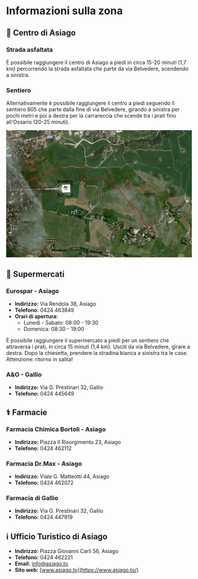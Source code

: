 # Informazioni sulla zona

## 🏫 Centro di Asiago

### Strada asfaltata

È possibile raggiungere il centro di Asiago a piedi in circa 15-20 minuti (1,7 km) percorrendo la strada asfaltata che parte da via Belvedere, scendendo a sinistra.

### Sentiero

Alternativamente è possibile raggiungere il centro a piedi seguendo il sentiero 805 che parte dalla fine di via Belvedere, girando a sinistra per pochi metri e poi a destra per la carrareccia che scende tra i prati fino all'Ossario (20-25 minuti).

![Sentiero Asiago](../assets/sentiero-asiago.png)

## 🛒 Supermercati

### Eurospar - Asiago

- **Indirizzo:** Via Rendola 38, Asiago
- **Telefono:** 0424 463849
- **Orari di apertura:**
  - Lunedì - Sabato: 08:00 - 19:30
  - Domenica: 08:30 - 19:00

È possibile raggiungere il supermercato a piedi per un sentiero che attraversa i prati, in circa 15 minuti (1,4 km).
Usciti da via Belvedere, girare a destra. Dopo la chiesetta, prendere la stradina bianca a sinistra tra le case.
Attenzione: ritorno in salita!

### A&O - Gallio

- **Indirizzo:** Via G. Prestinari 32, Gallio
- **Telefono:** 0424 445649

## ⚕️ Farmacie

### Farmacia Chimica Bortoli - Asiago

- **Indirizzo:** Piazza II Risorgimento 23, Asiago
- **Telefono:** 0424 462112

### Farmacia Dr.Max - Asiago

- **Indirizzo:** Viale G. Matteotti 44, Asiago
- **Telefono:** 0424 462072

### Farmacia di Gallio

- **Indirizzo:** Via G. Prestinari 32, Gallio
- **Telefono:** 0424 447919

## ℹ️ Ufficio Turistico di Asiago

- **Indirizzo:** Piazza Giovanni Carli 56, Asiago
- **Telefono:** 0424 462221
- **Email:** <info@asiago.to>
- **Sito web:** [www.asiago.to](https://www.asiago.to/)
